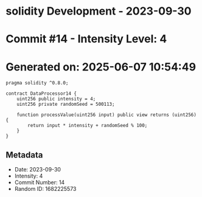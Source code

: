﻿# solidity Development - 2023-09-30
# Commit #14 - Intensity Level: 4
# Generated on: 2025-06-07 10:54:49
```solidity
pragma solidity ^0.8.0;

contract DataProcessor14 {
    uint256 public intensity = 4;
    uint256 private randomSeed = 500113;

    function processValue(uint256 input) public view returns (uint256) {
        return input * intensity + randomSeed % 100;
    }
}
```
## Metadata
- Date: 2023-09-30
- Intensity: 4
- Commit Number: 14
- Random ID: 1682225573
